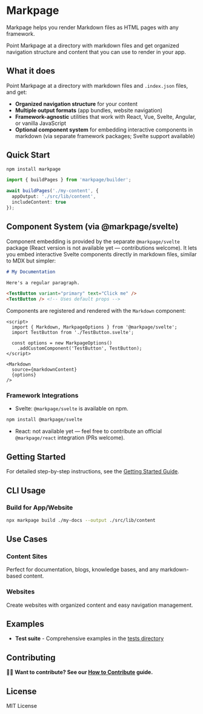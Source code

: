 # Markpage

Markpage helps you render Markdown files as HTML pages with any framework.

Point Markpage at a directory with markdown files and get organized navigation structure and content that you can use to render in your app.

## What it does

Point Markpage at a directory with markdown files and `.index.json` files, and get:
- **Organized navigation structure** for your content
- **Multiple output formats** (app bundles, website navigation)
- **Framework-agnostic** utilities that work with React, Vue, Svelte, Angular, or vanilla JavaScript
- **Optional component system** for embedding interactive components in markdown (via separate framework packages; Svelte support available)

## Quick Start

```bash
npm install markpage
```

```typescript
import { buildPages } from 'markpage/builder';

await buildPages('./my-content', {
  appOutput: './src/lib/content',
  includeContent: true
});
```


## Component System (via @markpage/svelte)

Component embedding is provided by the separate `@markpage/svelte` package (React version is not available yet — contributions welcome). It lets you embed interactive Svelte components directly in markdown files, similar to MDX but simpler:

```markdown
# My Documentation

Here's a regular paragraph.

<TestButton variant="primary" text="Click me" />
<TestButton /> <!-- Uses default props -->
```

Components are registered and rendered with the `Markdown` component:

```svelte
<script>
  import { Markdown, MarkpageOptions } from '@markpage/svelte';
  import TestButton from './TestButton.svelte';

  const options = new MarkpageOptions()
    .addCustomComponent('TestButton', TestButton);
</script>

<Markdown 
  source={markdownContent}
  {options}
/>
```

### Framework Integrations

- Svelte: `@markpage/svelte` is available on npm.

```bash
npm install @markpage/svelte
```

- React: not available yet — feel free to contribute an official `@markpage/react` integration (PRs welcome).

## Getting Started

For detailed step-by-step instructions, see the [Getting Started Guide](docs/getting-started.md).

## CLI Usage

### Build for App/Website

```bash
npx markpage build ./my-docs --output ./src/lib/content
```


## Use Cases

### Content Sites
Perfect for documentation, blogs, knowledge bases, and any markdown-based content.

### Websites
Create websites with organized content and easy navigation management.


## Examples

- **Test suite** - Comprehensive examples in the [tests directory](https://github.com/mitkury/markpage/tree/main/packages/tests)

## Contributing

👨‍💻 **Want to contribute? See our [How to Contribute](docs/how-to-contribute.md) guide.**

## License

MIT License

